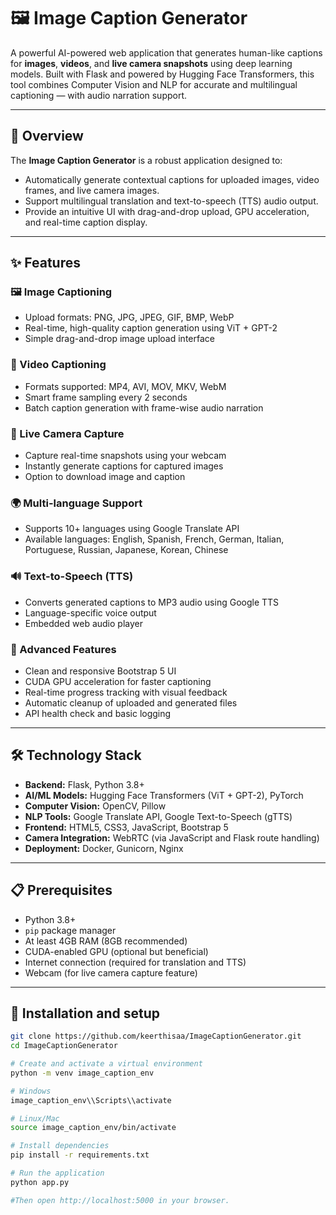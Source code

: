 # 🖼️ Image Caption Generator

A powerful AI-powered web application that generates human-like captions for **images**, **videos**, and **live camera snapshots** using deep learning models. Built with Flask and powered by Hugging Face Transformers, this tool combines Computer Vision and NLP for accurate and multilingual captioning — with audio narration support.

---

## 🎯 Overview

The **Image Caption Generator** is a robust application designed to:

- Automatically generate contextual captions for uploaded images, video frames, and live camera images.
- Support multilingual translation and text-to-speech (TTS) audio output.
- Provide an intuitive UI with drag-and-drop upload, GPU acceleration, and real-time caption display.

---

## ✨ Features

### 🖼️ Image Captioning

- Upload formats: PNG, JPG, JPEG, GIF, BMP, WebP  
- Real-time, high-quality caption generation using ViT + GPT-2  
- Simple drag-and-drop image upload interface  

### 🎥 Video Captioning

- Formats supported: MP4, AVI, MOV, MKV, WebM  
- Smart frame sampling every 2 seconds  
- Batch caption generation with frame-wise audio narration  

### 📸 Live Camera Capture

- Capture real-time snapshots using your webcam  
- Instantly generate captions for captured images  
- Option to download image and caption  

### 🌍 Multi-language Support

- Supports 10+ languages using Google Translate API  
- Available languages: English, Spanish, French, German, Italian, Portuguese, Russian, Japanese, Korean, Chinese  

### 🔊 Text-to-Speech (TTS)

- Converts generated captions to MP3 audio using Google TTS  
- Language-specific voice output  
- Embedded web audio player  

### 🚀 Advanced Features

- Clean and responsive Bootstrap 5 UI  
- CUDA GPU acceleration for faster captioning  
- Real-time progress tracking with visual feedback  
- Automatic cleanup of uploaded and generated files  
- API health check and basic logging  

---

## 🛠️ Technology Stack

- **Backend:** Flask, Python 3.8+  
- **AI/ML Models:** Hugging Face Transformers (ViT + GPT-2), PyTorch  
- **Computer Vision:** OpenCV, Pillow  
- **NLP Tools:** Google Translate API, Google Text-to-Speech (gTTS)  
- **Frontend:** HTML5, CSS3, JavaScript, Bootstrap 5  
- **Camera Integration:** WebRTC (via JavaScript and Flask route handling)  
- **Deployment:** Docker, Gunicorn, Nginx  

---

## 📋 Prerequisites

- Python 3.8+  
- `pip` package manager  
- At least 4GB RAM (8GB recommended)  
- CUDA-enabled GPU (optional but beneficial)  
- Internet connection (required for translation and TTS)  
- Webcam (for live camera capture feature)

---

## 🚀 Installation and setup

```bash
git clone https://github.com/keerthisaa/ImageCaptionGenerator.git
cd ImageCaptionGenerator

# Create and activate a virtual environment
python -m venv image_caption_env

# Windows
image_caption_env\\Scripts\\activate

# Linux/Mac
source image_caption_env/bin/activate

# Install dependencies
pip install -r requirements.txt

# Run the application
python app.py

#Then open http://localhost:5000 in your browser.

